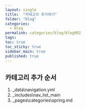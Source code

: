 ```yaml
---
layout: single
title:  "카테고리 추가하기"
folder: "blog"
categories:
  - blog
permalink: categories/blog/blog002
tags: 
toc: true
toc_sticky: true
sidebar_main: true
published: true
---
```


## 카테고리 추가 순서
1. _data\navigation.yml
2. _includes\nav_list_main
3. _pages\categories\spring.md